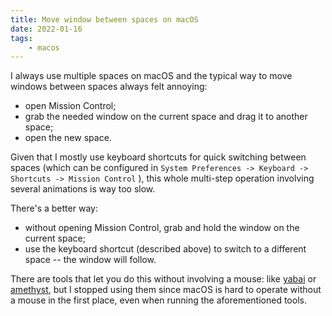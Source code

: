 ```yaml
---
title: Move window between spaces on macOS
date: 2022-01-16
tags:
    - macos
---
```


I always use multiple spaces on macOS and the typical way to move windows
between spaces always felt annoying:

- open Mission Control;
- grab the needed window on the current space and drag it to another space;
- open the new space.

Given that I mostly use keyboard shortcuts for quick switching between spaces
(which can be configured in
`System Preferences -> Keyboard -> Shortcuts -> Mission Control` ), this whole
multi-step operation involving several animations is way too slow.

There's a better way:

- without opening Mission Control, grab and hold the window on the current
  space;
- use the keyboard shortcut (described above) to switch to a different space --
  the window will follow.

There are tools that let you do this without involving a mouse: like [yabai] or
[amethyst], but I stopped using them since macOS is hard to operate without a
mouse in the first place, even when running the aforementioned tools.

[yabai]: https://github.com/koekeishiya/yabai
[amethyst]: https://github.com/ianyh/Amethyst
